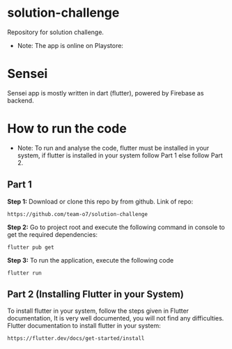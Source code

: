# solution-challenge
Repository for solution challenge.
* Note: The app is online on Playstore:

# Sensei
Sensei app is mostly written in dart (flutter), powered by Firebase as backend.

# How to run the code
* Note: To run and analyse the code, flutter must be installed in your system, if flutter is installed in your system follow Part 1 else follow Part 2.

## Part 1

**Step 1:**
Download or clone this repo by from github.
Link of repo:

```
https://github.com/team-o7/solution-challenge
```

**Step 2:**
Go to project root and execute the following command in console to get the required dependencies: 

```
flutter pub get 
```

**Step 3:**
To run the application, execute the following code

```
flutter run
```

## Part 2 (Installing Flutter in your System)
To install flutter in your system, follow the steps given in Flutter documentation, It is very well documented, you will not find any difficulties.
Flutter documentation to install flutter in your system:


```
https://flutter.dev/docs/get-started/install
```

